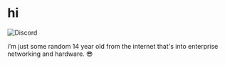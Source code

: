 # hi
![Discord](https://img.shields.io/discord/719349880979587117?label=my%20cool%20discord%20server%3A)

i'm just some random 14 year old from the internet that's into enterprise networking and hardware. 😎
